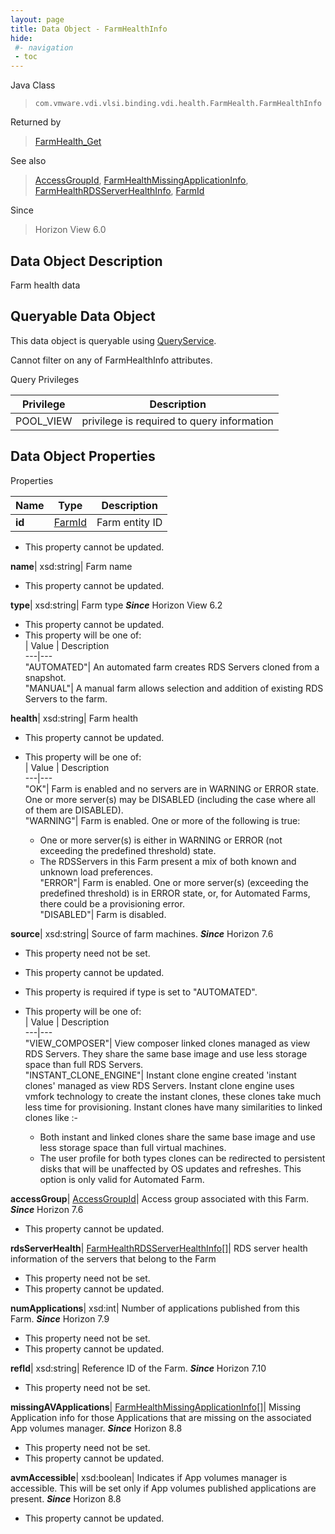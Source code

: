 ```yaml
---
layout: page
title: Data Object - FarmHealthInfo
hide:
 #- navigation
 - toc
---
```






Java Class  
> `com.vmware.vdi.vlsi.binding.vdi.health.FarmHealth.FarmHealthInfo`

Returned by  
> [FarmHealth_Get](vdi.health.FarmHealth.md#get)

See also  
> [AccessGroupId](vdi.entity.AccessGroupId.md), [FarmHealthMissingApplicationInfo](vdi.health.FarmHealth.MissingApplicationInfo.md), [FarmHealthRDSServerHealthInfo](vdi.health.FarmHealth.RDSServerHealthInfo.md), [FarmId](vdi.entity.FarmId.md)

Since  
> Horizon View 6.0


## Data Object Description 

Farm health data 

##  Queryable Data Object 

This data object is queryable using [QueryService](vdi.query.QueryService.md "QueryService"). 

Cannot filter on any of FarmHealthInfo attributes. 

Query Privileges 

Privilege |  Description   
---|---  
POOL_VIEW|  privilege is required to query information   
  


## Data Object Properties

Properties

Name |  Type |  Description   
---|---|---  
**id**| [FarmId](vdi.entity.FarmId.md)|  Farm entity ID   


 * This property cannot be updated.

  
**name**|  xsd:string|  Farm name   


 * This property cannot be updated.

  
**type**|  xsd:string|  Farm type  **_Since_** Horizon View 6.2  


 * This property cannot be updated.
  * This property will be one of:  
|  Value |  Description   
---|---  
"AUTOMATED"| An automated farm creates RDS Servers cloned from a snapshot.  
"MANUAL"| A manual farm allows selection and addition of existing RDS Servers to the farm.  

  
**health**|  xsd:string|  Farm health   


 * This property cannot be updated.
  * This property will be one of:  
|  Value |  Description   
---|---  
"OK"| Farm is enabled and no servers are in WARNING or ERROR state. One or more server(s) may be DISABLED (including the case where all of them are DISABLED).  
"WARNING"| Farm is enabled. One or more of the following is true:  

    * One or more server(s) is either in WARNING or ERROR (not exceeding the predefined threshold) state.
    * The RDSServers in this Farm present a mix of both known and unknown load preferences.  
"ERROR"| Farm is enabled. One or more server(s) (exceeding the predefined threshold) is in ERROR state, or, for Automated Farms, there could be a provisioning error.  
"DISABLED"| Farm is disabled.  

  
**source**|  xsd:string|  Source of farm machines.  **_Since_** Horizon 7.6  


 * This property need not be set.
 * This property cannot be updated.
  * This property is required if type is set to "AUTOMATED".
  * This property will be one of:  
|  Value |  Description   
---|---  
"VIEW_COMPOSER"| View composer linked clones managed as view RDS Servers. They share the same base image and use less storage space than full RDS Servers.  
"INSTANT_CLONE_ENGINE"| Instant clone engine created 'instant clones' managed as view RDS Servers. Instant clone engine uses vmfork technology to create the instant clones, these clones take much less time for provisioning. Instant clones have many similarities to linked clones like :-  

    * Both instant and linked clones share the same base image and use less storage space than full virtual machines.
    * The user profile for both types clones can be redirected to persistent disks that will be unaffected by OS updates and refreshes.
This option is only valid for Automated Farm.  

  
**accessGroup**| [AccessGroupId](vdi.entity.AccessGroupId.md)|  Access group associated with this Farm.  **_Since_** Horizon 7.6  


 * This property cannot be updated.

  
**rdsServerHealth**| [FarmHealthRDSServerHealthInfo[]](vdi.health.FarmHealth.RDSServerHealthInfo.md)|  RDS server health information of the servers that belong to the Farm   


 * This property need not be set.
 * This property cannot be updated.

  
**numApplications**|  xsd:int|  Number of applications published from this Farm.  **_Since_** Horizon 7.9  


 * This property need not be set.
 * This property cannot be updated.

  
**refId**|  xsd:string|  Reference ID of the Farm.  **_Since_** Horizon 7.10  


 * This property need not be set.

  
**missingAVApplications**| [FarmHealthMissingApplicationInfo[]](vdi.health.FarmHealth.MissingApplicationInfo.md)|  Missing Application info for those Applications that are missing on the associated App volumes manager.  **_Since_** Horizon 8.8  


 * This property need not be set.
 * This property cannot be updated.

  
**avmAccessible**|  xsd:boolean|  Indicates if App volumes manager is accessible. This will be set only if App volumes published applications are present.  **_Since_** Horizon 8.8  


 * This property cannot be updated.

  
  

  
